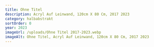 ```yaml
---
title: Ohne Titel
description: Acryl Auf Leinwand, 120cm X 80 Cm, 2017 2023
category: halbabstrakt
sortOrder: 0
year: 2023
imageUrl: /uploads/Ohne Titel 2017-2023.webp
imageAlt: Ohne Titel, Acryl Auf Leinwand, 120cm X 80 Cm, 2017 2023
---
```


